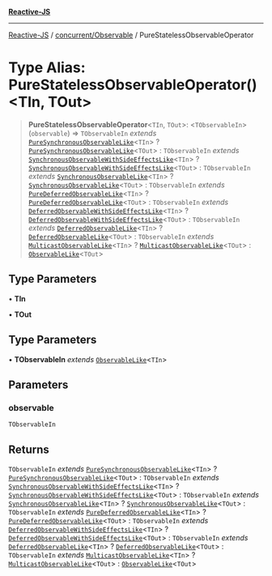 [**Reactive-JS**](../../../README.md)

***

[Reactive-JS](../../../README.md) / [concurrent/Observable](../README.md) / PureStatelessObservableOperator

# Type Alias: PureStatelessObservableOperator()\<TIn, TOut\>

> **PureStatelessObservableOperator**\<`TIn`, `TOut`\>: \<`TObservableIn`\>(`observable`) => `TObservableIn` *extends* [`PureSynchronousObservableLike`](../../interfaces/PureSynchronousObservableLike.md)\<`TIn`\> ? [`PureSynchronousObservableLike`](../../interfaces/PureSynchronousObservableLike.md)\<`TOut`\> : `TObservableIn` *extends* [`SynchronousObservableWithSideEffectsLike`](../../interfaces/SynchronousObservableWithSideEffectsLike.md)\<`TIn`\> ? [`SynchronousObservableWithSideEffectsLike`](../../interfaces/SynchronousObservableWithSideEffectsLike.md)\<`TOut`\> : `TObservableIn` *extends* [`SynchronousObservableLike`](../../interfaces/SynchronousObservableLike.md)\<`TIn`\> ? [`SynchronousObservableLike`](../../interfaces/SynchronousObservableLike.md)\<`TOut`\> : `TObservableIn` *extends* [`PureDeferredObservableLike`](../../interfaces/PureDeferredObservableLike.md)\<`TIn`\> ? [`PureDeferredObservableLike`](../../interfaces/PureDeferredObservableLike.md)\<`TOut`\> : `TObservableIn` *extends* [`DeferredObservableWithSideEffectsLike`](../../interfaces/DeferredObservableWithSideEffectsLike.md)\<`TIn`\> ? [`DeferredObservableWithSideEffectsLike`](../../interfaces/DeferredObservableWithSideEffectsLike.md)\<`TOut`\> : `TObservableIn` *extends* [`DeferredObservableLike`](../../interfaces/DeferredObservableLike.md)\<`TIn`\> ? [`DeferredObservableLike`](../../interfaces/DeferredObservableLike.md)\<`TOut`\> : `TObservableIn` *extends* [`MulticastObservableLike`](../../interfaces/MulticastObservableLike.md)\<`TIn`\> ? [`MulticastObservableLike`](../../interfaces/MulticastObservableLike.md)\<`TOut`\> : [`ObservableLike`](../../interfaces/ObservableLike.md)\<`TOut`\>

## Type Parameters

• **TIn**

• **TOut**

## Type Parameters

• **TObservableIn** *extends* [`ObservableLike`](../../interfaces/ObservableLike.md)\<`TIn`\>

## Parameters

### observable

`TObservableIn`

## Returns

`TObservableIn` *extends* [`PureSynchronousObservableLike`](../../interfaces/PureSynchronousObservableLike.md)\<`TIn`\> ? [`PureSynchronousObservableLike`](../../interfaces/PureSynchronousObservableLike.md)\<`TOut`\> : `TObservableIn` *extends* [`SynchronousObservableWithSideEffectsLike`](../../interfaces/SynchronousObservableWithSideEffectsLike.md)\<`TIn`\> ? [`SynchronousObservableWithSideEffectsLike`](../../interfaces/SynchronousObservableWithSideEffectsLike.md)\<`TOut`\> : `TObservableIn` *extends* [`SynchronousObservableLike`](../../interfaces/SynchronousObservableLike.md)\<`TIn`\> ? [`SynchronousObservableLike`](../../interfaces/SynchronousObservableLike.md)\<`TOut`\> : `TObservableIn` *extends* [`PureDeferredObservableLike`](../../interfaces/PureDeferredObservableLike.md)\<`TIn`\> ? [`PureDeferredObservableLike`](../../interfaces/PureDeferredObservableLike.md)\<`TOut`\> : `TObservableIn` *extends* [`DeferredObservableWithSideEffectsLike`](../../interfaces/DeferredObservableWithSideEffectsLike.md)\<`TIn`\> ? [`DeferredObservableWithSideEffectsLike`](../../interfaces/DeferredObservableWithSideEffectsLike.md)\<`TOut`\> : `TObservableIn` *extends* [`DeferredObservableLike`](../../interfaces/DeferredObservableLike.md)\<`TIn`\> ? [`DeferredObservableLike`](../../interfaces/DeferredObservableLike.md)\<`TOut`\> : `TObservableIn` *extends* [`MulticastObservableLike`](../../interfaces/MulticastObservableLike.md)\<`TIn`\> ? [`MulticastObservableLike`](../../interfaces/MulticastObservableLike.md)\<`TOut`\> : [`ObservableLike`](../../interfaces/ObservableLike.md)\<`TOut`\>
